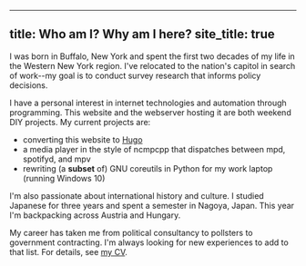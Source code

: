 
---
title: Who am I? Why am I here?
site_title: true
---

I was born in Buffalo, New York and spent the first two decades of my life in the Western New York region. I've relocated to the nation's capitol in search of work--my goal is to conduct survey research that informs policy decisions.

I have a personal interest in internet technologies and automation through programming. This website and the webserver hosting it are both weekend DIY projects. My current projects are:

+ converting this website to [Hugo](https://gohugo.io/)
+ a media player in the style of ncmpcpp that dispatches between mpd, spotifyd, and mpv
+ rewriting (a **subset** of) GNU coreutils in Python for my work laptop (running Windows 10)

I'm also passionate about international history and culture. I studied Japanese for three years and spent a semester in Nagoya, Japan. This year I'm backpacking across Austria and Hungary.

My career has taken me from political consultancy to pollsters to government contracting. I'm always looking for new experiences to add to that list. For details, see [my CV](/cv).

